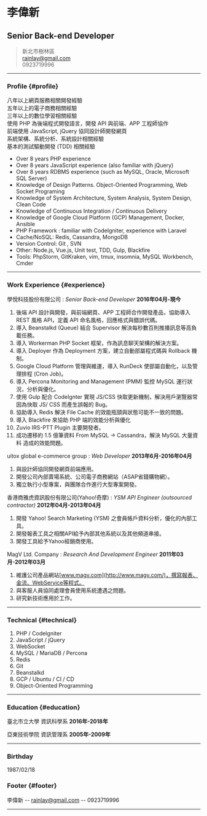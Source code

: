 # 李偉新
## Senior Back-end Developer

> 新北市樹林區  
> [rainlay@gmail.com](rainlay@gmail.com)  
> 0923719996  

------

### Profile {#profile}

八年以上網頁服務相關開發經驗  
五年以上的電子商務相關經驗  
三年以上的數位學習相關經驗  
使用 PHP 為後端程式開發語言，開發 API 與前端、APP 工程師協作  
前端使用 JavaScript, jQuery 協同設計師開發網頁  
系統架構、系統分析、系統設計相關經驗  
基本的測試驅動開發 (TDD) 相關經驗

* Over 8 years PHP experience
* Over 8 years JavaScript experience (also familiar with jQuery)
* Over 8 years RDBMS experience (such as MySQL, Oracle, Microsoft SQL Server)
* Knowledge of Design Patterns. Object-Oriented Programming, Web Socket Programing  
* Knowledge of System Architecture, System Analysis, System Design, Clean Code
* Knowledge of Continuous Integration / Continuous Delivery
* Knowledge of Google Cloud Platform (GCP) Management, Docker, Ansible
* PHP Framework : familiar with CodeIgniter, experience with Laravel
* Cache/NoSQL: Redis, Cassandra, MongoDB
* Version Control: Git , SVN
* Other: Node.js, Vue.js, Unit test, TDD, Gulp, Blackfire
* Tools: PhpStorm, GitKraken, vim, tmux, insomnia, MySQL Workbench, Cmder

------

### Work Experience {#experience}

學悅科技股份有限公司
: *Senior Back-end Developer*
  __2016年04月-現今__  
  1. 後端 API 設計與開發，與前端網頁、APP 工程師合作開發產品，協助導入 REST 風格 API，定義 API 命名風格，回應格式與錯誤代碼。  
  2. 導入 Beanstalkd (Queue) 結合 Supervisor 解決每秒數百則推播訊息等高負載任務。  
  3. 導入 Workerman PHP Socket 框架，作為訊息聊天架構的解決方案。  
  4. 導入 Deployer 作為 Deployment 方案，建立自動部屬程式碼與 Rollback 機制。  
  5. Google Cloud Platform 管理與維運，導入 RunDeck 使部屬自動化，以及管理排程 (Cron Job)。  
  6. 導入 Percona Monitoring and Management (PMM) 監控 MySQL 運行狀況，分析與優化。  
  7. 使用 Gulp 配合 CodeIgnter 實現 JS/CSS 快取更新機制，解決用戶瀏覽器常因為快取 JS/ CSS 而產生誤報的 Bug。  
  8. 協助導入 Redis 解決 File Cache 的效能瓶頸與狀態可能不一致的問題。  
  9. 導入 Blackfire 來協助 PHP 端的效能分析與優化  
  10. Zuvio IRS-PTT Plugin 主要開發者。  
  11. 成功遷移約 1.5 億筆資料 From MySQL -> Cassandra，解決 MySQL 大量資料
造成的效能問題。

uitox global e-commerce group
: *Web Developer*
  __2013年6月-2016年04月__  
  1. 與設計師協同開發網頁前端應用。  
  2. 開發公司內部賣場系統、公司電子商務網站（ASAP省錢購物網）。  
  3. 獨立執行小型專案，與團隊合作進行大型專案開發。  

香港商雅虎資訊股份有限公司(Yahoo!奇摩)
: *YSM API Engineer (outsourced contractor)*
  __2012年04月-2013年04月__  
  1. 開發  Yahoo!  Search  Marketing  (YSM)  之會員帳戶資料分析，優化的內部工具。  
  2. 開發報表工具之相關API給予內部其他系統以及其他頻道串接。  
  3. 開發工具給予Yahoo經銷商使用。

MagV Ltd. Company
: *Research And Development Engineer*
  __2011年03月-2012年03月__  
  1. 維護公司產品網站[www.magv.com](http://www.magv.com/)，撰寫報表、金流、WebService等程式。  
  2. 與客服人員協同處理會員使用系統遭遇之問題。  
  3. 研究新技術應用於工作。

-------

### Technical {#technical}

1. PHP / CodeIgniter
1. JavaScript / jQuery
1. WebSocket
1. MySQL / MariaDB / Percona
1. Redis
1. Git
1. Beanstalkd
1. GCP / Ubuntu / CI / CD
1. Object-Oriented Programming

------

### Education {#education}

臺北市立大學 資訊科學系
  __2016年-2018年__

亞東技術學院 資訊管理系
  __2005年-2009年__

------

### Birthday

1987/02/18

### Footer {#footer}

李偉新 -- [rainlay@gmail.com](rainlay@gmail.com) -- 0923719996

------
